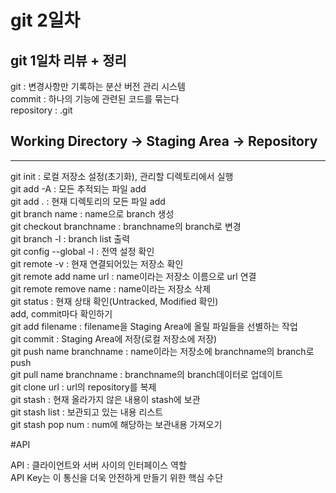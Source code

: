 # git 2일차

## git 1일차 리뷰 + 정리

git : 변경사항만 기록하는 분산 버전 관리 시스템<br>
commit : 하나의 기능에 관련된 코드를 묶는다<br>
repository : .git<br>
## **Working Directory -> Staging Area -> Repository** <br>
---
git init : 로컬 저장소 설정(초기화), 관리할 디렉토리에서 실행 <br>
git add -A : 모든 추적되는 파일 add <br>
git add . : 현재 디렉토리의 모든 파일 add <br>
git branch name : name으로 branch 생성 <br>
git checkout branchname : branchname의 branch로 변경 <br>
git branch -l : branch list 출력 <br>
git config --global -l : 전역 설정 확인 <br>
git remote -v : 현재 연결되어있는 저장소 확인 <br>
git remote add name url : name이라는 저장소 이름으로 url 연결 <br>
git remote remove name : name이라는 저장소 삭제 <br>
git status : 현재 상태 확인(Untracked, Modified 확인) <br>
             add, commit마다 확인하기 <br>
git add filename : filename을 Staging Area에 올릴 파일들을 선별하는 작업 <br>
git commit : Staging Area에 저장(로컬 저장소에 저장) <br>
git push name branchname : name이라는 저장소에 branchname의 branch로 push <br>
git pull name branchname : branchname의 branch데이터로 업데이트 <br>
git clone url : url의 repository를 복제 <br>
git stash : 현재 올라가지 않은 내용이 stash에 보관 <br>
git stash list : 보관되고 있는 내용 리스트 <br>
git stash pop num : num에 해당하는 보관내용 가져오기 <br>


#API

API : 클라이언트와 서버 사이의 인터페이스 역할 <br>
API Key는 이 통신을 더욱 안전하게 만들기 위한 핵심 수단 <br>


